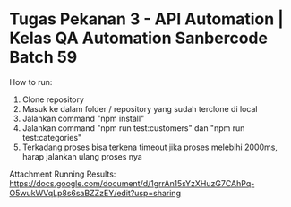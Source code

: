 # Tugas Pekanan 3 - API Automation | Kelas QA Automation Sanbercode Batch 59 

How to run:
1. Clone repository
2. Masuk ke dalam folder / repository yang sudah terclone di local
3. Jalankan command "npm install"
4. Jalankan command "npm run test:customers" dan "npm run test:categories"
5. Terkadang proses bisa terkena timeout jika proses melebihi 2000ms, harap jalankan ulang proses nya

Attachment Running Results:
https://docs.google.com/document/d/1grrAn15sYzXHuzG7CAhPq-O5wukWVqLp8s6saBZZzEY/edit?usp=sharing
